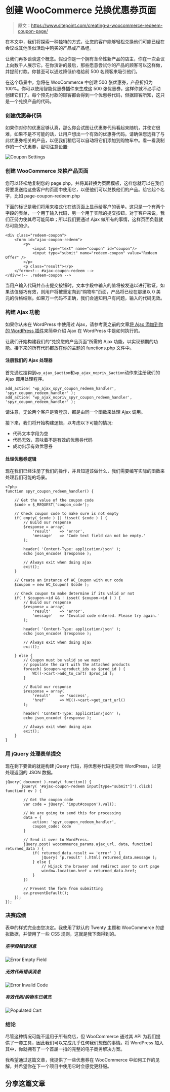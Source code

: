 # 创建 WooCommerce 兑换优惠券页面

> 原文：<https://www.sitepoint.com/creating-a-woocommerce-redeem-coupon-page/>

在本文中，我们将探索一种独特的方式，让您的客户能够轻松兑换他们可能已经在会议或其他类似活动中购买的产品或产品组。

让我们再多谈谈这个概念。假设你是一个拥有革命性新产品的店主，你在一次会议上向数千人展示它。在你演讲的最后，那些愿意尝试你的产品的顾客可以这样做，并提前付款。你甚至可以通过降低价格给前 500 名顾客来吸引他们。

在这个场景中，您将在 WooCommerce 中创建 500 张优惠券，产品折扣为 100%。你可以使用智能优惠券插件来生成这 500 张优惠券，这样你就不必手动创建它们了。每个预先付款的顾客都会得到一个优惠券代码，但据顾客所知，这只是一个兑换产品的代码。

### 创建优惠券代码

如果你对你的优惠足够认真，那么你会试图让优惠券代码看起来随机，并使它很难，如果不是不可能的话，让用户想出一个有效的优惠券代码。请确保您选择了与此优惠券相关的产品，以便我们稍后可以自动将它们添加到购物车中。看一看我制作的一个优惠券，密切注意设置:

![Coupon Settings](img/e515c2727e39aa0f34979be613c71da4.png)

### 创建 WooCommerce 兑换产品页面

您可以轻松地复制您的 page.php，并将其转换为页面模板，这样您就可以在我们将要发送给这些客户的页面中使用它，以便他们可以兑换他们的产品。给它起个名字，比如 page-coupon-redeem.php

下面的标记是我们将用来格式化在该页面上显示给客户的表单。这只是一个有两个字段的表单，一个用于输入代码，另一个用于实际的提交按钮。对于客户来说，我们正努力使其尽可能简单；所以我们要通过 Ajax 做所有的事情，这样页面负载就尽可能的少。

```
<div class="redeem-coupon">
	<form id="ajax-coupon-redeem">
		<p>
			<input type="text" name="coupon" id="coupon"/>
			<input type="submit" name="redeem-coupon" value="Redeem Offer" />
		</p>
		<p class="result"></p>
	</form><!-- #ajax-coupon-redeem -->
</div><!-- .redeem-coupon -->
```

当用户输入代码并点击提交按钮时，文本字段中输入的值将被发送以进行验证，如果该值碰巧有效，则用户将被重定向到“购物车”页面，产品将已经在那里以 0 美元的价格结账。如果万一代码不正确，我们会通知用户有问题，输入的代码无效。

### 构建 Ajax 功能

如果你从未在 WordPress 中使用过 Ajax，请参考我之前的文章[将 Ajax 添加到你的 WordPress 插件](https://www.sitepoint.com/adding-ajax-to-your-wordpress-plugin/ "Adding Ajax to Your WordPress Plugin")来简单介绍 Ajax 在 WordPress 中是如何执行的。

让我们开始构建我们的“兑换您的产品页面”所需的 Ajax 功能，以实现预期的功能。接下来的所有代码都放在你的主题的 functions.php 文件中。

#### 注册我们的 Ajax 处理器

首先通过挂钩到`wp_ajax_$action`和`wp_ajax_nopriv_$action`动作来注册我们的 Ajax 调用处理程序。

```
add_action( 'wp_ajax_spyr_coupon_redeem_handler', 'spyr_coupon_redeem_handler' );
add_action( 'wp_ajax_nopriv_spyr_coupon_redeem_handler', 'spyr_coupon_redeem_handler' );
```

请注意，无论两个客户是否登录，都是由同一个函数来处理 Ajax 调用。

接下来，我们将开始构建逻辑，以考虑以下可能的情况:

*   代码文本字段为空
*   代码无效，意味着不是有效的优惠券代码
*   成功出示有效优惠券

#### 处理优惠券逻辑

现在我们已经注册了我们的操作，并且知道该做什么，我们需要编写实际的函数来处理我们可能的场景。

```
<?php
function spyr_coupon_redeem_handler() {

	// Get the value of the coupon code
	$code = $_REQUEST['coupon_code'];

	// Check coupon code to make sure is not empty
	if( empty( $code ) || !isset( $code ) ) {
		// Build our response
		$response = array(
			'result'    => 'error',
			'message'   => 'Code text field can not be empty.'
		);

		header( 'Content-Type: application/json' );
		echo json_encode( $response );

		// Always exit when doing ajax
		exit();
	}

	// Create an instance of WC_Coupon with our code
	$coupon = new WC_Coupon( $code );

	// Check coupon to make determine if its valid or not
	if( ! $coupon->id && ! isset( $coupon->id ) ) {
		// Build our response
		$response = array(
			'result'    => 'error',
			'message'   => 'Invalid code entered. Please try again.'
		);

		header( 'Content-Type: application/json' );
		echo json_encode( $response );

		// Always exit when doing ajax
		exit();

	} else {
		// Coupon must be valid so we must
		// populate the cart with the attached products
		foreach( $coupon->product_ids as $prod_id ) {
			WC()->cart->add_to_cart( $prod_id );
		}

		// Build our response
		$response = array(
			'result'    => 'success',
			'href'      => WC()->cart->get_cart_url()
		);

		header( 'Content-Type: application/json' );
		echo json_encode( $response );

		// Always exit when doing ajax
		exit();
	}
}
```

### 用 jQuery 处理表单提交

现在剩下要做的就是构建 jQuery 代码，将优惠券代码提交给 WordPress，以便处理返回的 JSON 数据。

```
jQuery( document ).ready( function() {
       jQuery( '#ajax-coupon-redeem input[type="submit"]').click( function( ev ) {

        // Get the coupon code
        var code = jQuery( 'input#coupon').val();

        // We are going to send this for processing
        data = {
            action: 'spyr_coupon_redeem_handler',
            coupon_code: code
        }

        // Send it over to WordPress.
        jQuery.post( woocommerce_params.ajax_url, data, function( returned_data ) {
            if( returned_data.result == 'error' ) {
                jQuery( 'p.result' ).html( returned_data.message );
            } else {
                // Hijack the browser and redirect user to cart page
                window.location.href = returned_data.href;
            }
        })

        // Prevent the form from submitting
        ev.preventDefault();
    }); 
});
```

### 决赛成绩

表单的样式完全由您决定。我使用了默认的 Twenty 主题和 WooCommerce 的虚拟数据，并使用了一些 CSS 规则，这就是我下面得到的。

##### 空字段错误消息

![Error Empty Field](img/0b6967bd3bb62fad32239489d49c6b05.png)

##### 无效代码错误消息

![Error Invalid Code](img/d1e98446169362c7d234b19c234c3aa8.png)

##### 有效代码/购物车已填充

![Populated Cart](img/c83f69aba06d811dfa3508284083d41e.png)

### 结论

尽管这种情况可能不适用于所有商店，但 WooCommerce 通过其 API 为我们提供了一套工具，因此我们可以完成几乎任何我们想做的事情。将 WordPress 加入其中，你就拥有了一个首屈一指的完整的电子商务解决方案。

我希望通过这篇文章，我提供了一些优惠券在 WooCommerce 中如何工作的见解，并希望你在下一个项目中使用它时会感觉更舒服。

## 分享这篇文章